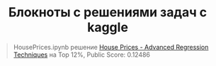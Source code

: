<h1 align="center">Блокноты с решениями задач с kaggle</h1>

>HousePrices.ipynb решение <a href='https://www.kaggle.com/competitions/house-prices-advanced-regression-techniques'>House Prices - Advanced Regression Techniques</a> на Top 12%,
Public Score: 0.12486

